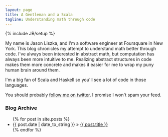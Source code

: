 ```yaml
---
layout: page
title: A Gentleman and a Scala
tagline: Understanding math through code
---
```

{% include JB/setup %}

My name is Jason Liszka, and I'm a software engineer at Foursquare in New York.
This blog chronicles my attempt to understand math better through code.
I've always been interested in abstract math, but computation has always been more intuitive to me.
Realizing abstract structures in code makes them more concrete and makes it easier for me to wrap my puny human brain around them.

I'm a big fan of Scala and Haskell so you'll see a lot of code in those languages.

You should probably <a href="http://twitter.com/jliszka">follow me on twitter</a>.
I promise I won't spam your feed.

### Blog Archive 
<ul class="posts">
  {% for post in site.posts %}
    <li><span>{{ post.date | date_to_string }}</span> &raquo; <a href="{{ BASE_PATH }}{{ post.url }}">{{ post.title }}</a></li>
  {% endfor %}
</ul>
